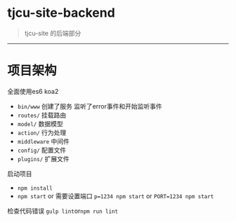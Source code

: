 # tjcu-site-backend

> tjcu-site 的后端部分

---
# 项目架构
全面使用es6 koa2

- `bin/www` 创建了服务 监听了error事件和开始监听事件
- `routes/` 挂载路由
- `model/` 数据模型
- `action/` 行为处理
- `middleware` 中间件
- `config/` 配置文件
- `plugins/` 扩展文件




启动项目
- `npm install`
- `npm start` or 需要设置端口 `p=1234 npm start` or `PORT=1234 npm start`


检查代码错误  `gulp lint`or`npm run lint`
